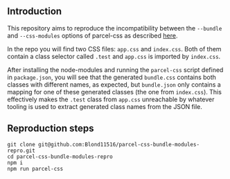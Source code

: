 ## Introduction

This repository aims to reproduce the incompatibility between the `--bundle` and
`--css-modules` options of parcel-css as described [here](https://github.com/parcel-bundler/parcel-css/issues/102).

In the repo you will find two CSS files: `app.css` and `index.css`. Both of them
contain a class selector called `.test` and `app.css` is imported by `index.css`.

After installing the node-modules and running the `parcel-css` script defined in
`package.json`, you will see that the generated `bundle.css` contains both
classes with different names, as expected, but `bundle.json` only contains a
mapping for one of these generated classes (the one from `index.css`). This
effectively makes the `.test` class from `app.css` unreachable by whatever
tooling is used to extract generated class names from the JSON file.

## Reproduction steps

```
git clone git@github.com:Blond11516/parcel-css-bundle-modules-repro.git
cd parcel-css-bundle-modules-repro
npm i
npm run parcel-css
```
